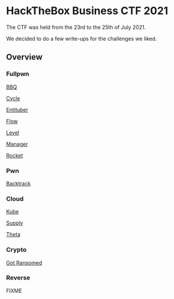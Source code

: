 # HackTheBox Business CTF 2021

The CTF was held from the 23rd to the 25th of July 2021.

We decided to do a few write-ups for the challenges we liked.

## Overview

### Fullpwn

[BBQ](./bbq.md "BBQ")

[Cycle](./cycle.md "Cycle")

[Entituber](./entituber.md "Entituber")

[Flow](./flow.md "Flow")

[Level](./level.md "Level")

[Manager](./manager.md "Manager")

[Rocket](./rocket.md "Rocket")

### Pwn

[Backtrack](./backtrack.md "Backtrack")

### Cloud
[Kube](./kube.md "Kube")

[Supply](./supply.md "Supply")

[Theta](./theta.md "Theta")

### Crypto

[Got Ransomed](./gotransomed.md "Got Ransomed")

### Reverse
FIXME
